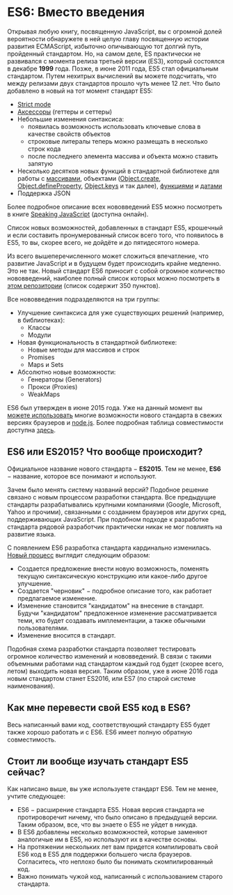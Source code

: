# ES6: Вместо введения
Открывая любую книгу, посвященную JavaScript, вы с огромной долей вероятности обнаружете в ней целую главу посвященную истории развития ECMAScript, избыточно опичывающую тот долгий путь, пройденный стандартом. Но, на самом деле, ES практически не развивался с момента релиза третьей версии (ES3), который состоялся в декабре **1999** года. Позже, в июне 2011 года, ES5 стал официальным стандартом. Путем нехитрых вычислений вы можете подсчитать, что между релизами двух стандартов прошло чуть менее 12 лет. Что было добавлено в новый на тот момент стандарт ES5:

* [Strict mode](https://learn.javascript.ru/strict-mode)
* [Аксессоры](http://forwebdev.ru/javascript/native-accessor-properties/) (геттеры и сеттеры)
* Небольшие изменения синтаксиса:
	* появилась возможность использовать ключевые слова в качестве свойств объектов
	* строковые литералы теперь можно размещать в несколько строк кода
	* после последнего элемента массива и объекта можно ставить запятую
* Несколько десятков новых функций в стандартной библиотеке для работы с [массивами](https://learn.javascript.ru/array-iteration), объектами ([Object.create](https://developer.mozilla.org/ru/docs/Web/JavaScript/Reference/Global_Objects/Object/create), [Object.defineProperty](https://developer.mozilla.org/ru/docs/Web/JavaScript/Reference/Global_Objects/Object/defineProperty), [Object.keys](https://developer.mozilla.org/ru/docs/Web/JavaScript/Reference/Global_Objects/Object/keys) и так далее), [функциями](https://learn.javascript.ru/bind) и [датами](https://developer.mozilla.org/ru/docs/Web/JavaScript/Reference/Global_Objects/Date/now)
* Поддержка JSON 

Более подробное описание всех нововведений ES5 можно посмотреть в книге [Speaking JavaScript](http://speakingjs.com/es5/ch25.html) (доступна онлайн).

Список новых возможностей, добавленных в стандарт ES5, крошечный и если составить пронумерованный список всего того, что появилось в ES5, то вы, скорее всего, не дойдёте и до пятидесятого номера.

Из всего вышеперечисленного может сложиться впечатление, что развитие JavaScript и в будущем будет происходить крайне медленно. Это не так. Новый стандарт ES6 приносит с собой огромное количество нововведений, наиболее полный список которых можно посмотреть в [этом репозитории](https://github.com/bevacqua/es6) (список содержит 350 пунктов). 

Все нововведения подразделяются на три группы:

* Улучшение синтаксиса для уже существующих решений (например, в библиотеках):
	* Классы
	* Модули
* Новая функциональность в стандартной библиотеке:
	* Новые методы для массивов и строк
	* Promises
	* Maps и Sets
* Абсолютно новые возможности:
	* Генераторы (Generators)
	* Прокси (Proxies)
	* WeakMaps

ES6 был утвержден в июне 2015 года. Уже на данный момент вы [можете использовать](http://habrahabr.ru/post/241275/) многие возможности нового стандарта в свежих версиях браузеров и [node.js](https://nodejs.org/en/docs/es6/). Более подробная таблица совместимости доступна [здесь](http://kangax.github.io/compat-table/es6/).

## ES6 или ES2015? Что вообще происходит?
Официальное название нового стандарта − **ES2015**. Тем не менее, **ES6** − название, которое все понимают и используют. 

Зачем было менять систему названий версий? Подобное решение связано с новым процессом разработки стандарта. Все предыдущие стандарты разрабатывались крупными компаниями (Google, Microsoft, Yahoo и прочими), связанными с созданием браузеров или других сред, поддерживающих JavaScript. При подобном подходе к разработке стандарта рядовой разработчик практически никак не мог повлиять на развитие языка. 

С появлением ES6 разработка стандарта кардинально изменилась. [Новый процесс](https://tc39.github.io/process-document/) выглядит следующим образом:

* Создается предложение внести новую возможность, поменять текущую синтаксическую конструкцию или какое-либо другое улучшение.
* Создается "черновик" − подробное описание того, как работает предлагаемое изменение.
* Изменение становится "кандидатом" на внесение в стандарт. Будучи "кандидатом" предложенное изменение рассматривается теми, кто будет создавать имплементации, а также обычными пользователями.
* Изменение вносится в стандарт.

Подобная схема разработки стандарта позволяет тестировать огромное количество изменений и нововведений. В связи с такими объемными работами над стандартом каждый год будет (скорее всего, летом) выходить новая версия. Таким образом, уже в июне 2016 года новым стандартом станет ES2016, или ES7 (по старой системе наименования).

## Как мне перевести свой ES5 код в ES6? 
Весь написанный вами код, соответствующий стандарту ES5 будет также хорошо работать и с ES6. ES6 имеет полную обратную совместимость. 

## Стоит ли вообще изучать стандарт ES5 сейчас?
Как написано выше, вы уже используете стандарт ES6. Тем не менее, учтите следующее:

* ES6 − расширение стандарта ES5. Новая версия стандарта не протироворечит ничему, что было описано в предыдущей версии. Таким образом, все, что вы знаете о ES5 не уйдет в никуда.
* В ES6 добавлены несколько возможностей, которые заменяют аналогичые им в ES5, но используют их в качестве основы.
* На протяжении нескольких лет вам придется компилировать свой ES6 код в ES5 для поддержки большего числа браузеров. Согласитесь, что неплохо было бы понимать скомпилированный код.
* Важно понимать чужой код, написанный с использованием старого стандарта.